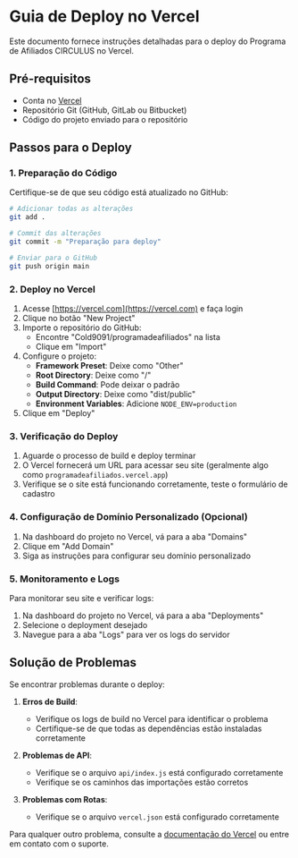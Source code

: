 # Guia de Deploy no Vercel

Este documento fornece instruções detalhadas para o deploy do Programa de Afiliados CIRCULUS no Vercel.

## Pré-requisitos

- Conta no [Vercel](https://vercel.com)
- Repositório Git (GitHub, GitLab ou Bitbucket)
- Código do projeto enviado para o repositório

## Passos para o Deploy

### 1. Preparação do Código

Certifique-se de que seu código está atualizado no GitHub:

```bash
# Adicionar todas as alterações
git add .

# Commit das alterações
git commit -m "Preparação para deploy"

# Enviar para o GitHub
git push origin main
```

### 2. Deploy no Vercel

1. Acesse [https://vercel.com](https://vercel.com) e faça login
2. Clique no botão "New Project"
3. Importe o repositório do GitHub:
   - Encontre "Cold9091/programadeafiliados" na lista
   - Clique em "Import"
4. Configure o projeto:
   - **Framework Preset**: Deixe como "Other"
   - **Root Directory**: Deixe como "/"
   - **Build Command**: Pode deixar o padrão
   - **Output Directory**: Deixe como "dist/public"
   - **Environment Variables**: Adicione `NODE_ENV=production`
5. Clique em "Deploy"

### 3. Verificação do Deploy

1. Aguarde o processo de build e deploy terminar
2. O Vercel fornecerá um URL para acessar seu site (geralmente algo como `programadeafiliados.vercel.app`)
3. Verifique se o site está funcionando corretamente, teste o formulário de cadastro

### 4. Configuração de Domínio Personalizado (Opcional)

1. Na dashboard do projeto no Vercel, vá para a aba "Domains"
2. Clique em "Add Domain"
3. Siga as instruções para configurar seu domínio personalizado

### 5. Monitoramento e Logs

Para monitorar seu site e verificar logs:

1. Na dashboard do projeto no Vercel, vá para a aba "Deployments"
2. Selecione o deployment desejado
3. Navegue para a aba "Logs" para ver os logs do servidor

## Solução de Problemas

Se encontrar problemas durante o deploy:

1. **Erros de Build**:
   - Verifique os logs de build no Vercel para identificar o problema
   - Certifique-se de que todas as dependências estão instaladas corretamente

2. **Problemas de API**:
   - Verifique se o arquivo `api/index.js` está configurado corretamente
   - Verifique se os caminhos das importações estão corretos

3. **Problemas com Rotas**:
   - Verifique se o arquivo `vercel.json` está configurado corretamente

Para qualquer outro problema, consulte a [documentação do Vercel](https://vercel.com/docs) ou entre em contato com o suporte.